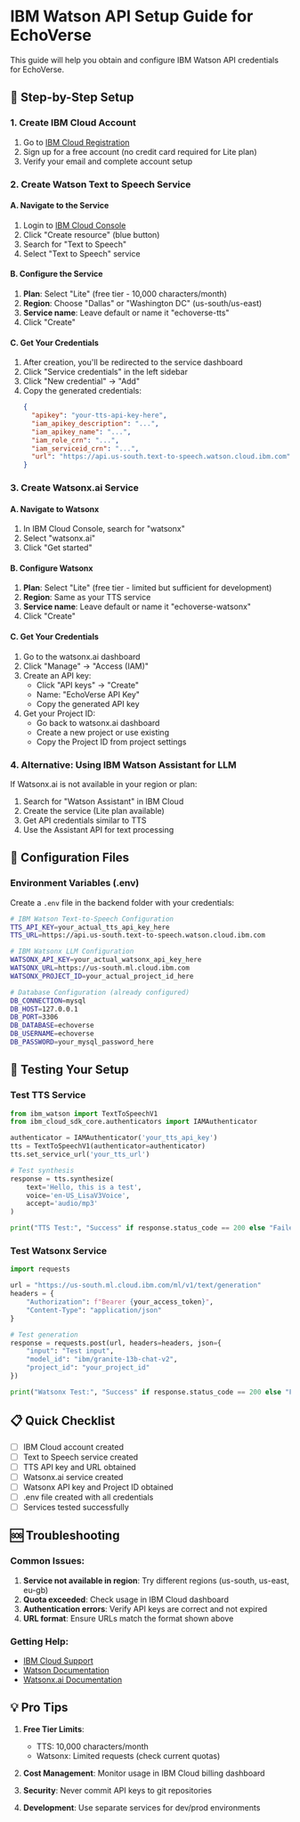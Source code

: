 # IBM Watson API Setup Guide for EchoVerse

This guide will help you obtain and configure IBM Watson API credentials for EchoVerse.

## 🚀 Step-by-Step Setup

### 1. Create IBM Cloud Account
1. Go to [IBM Cloud Registration](https://cloud.ibm.com/registration)
2. Sign up for a free account (no credit card required for Lite plan)
3. Verify your email and complete account setup

### 2. Create Watson Text to Speech Service

#### A. Navigate to the Service
1. Login to [IBM Cloud Console](https://cloud.ibm.com)
2. Click "Create resource" (blue button)
3. Search for "Text to Speech" 
4. Select "Text to Speech" service

#### B. Configure the Service
1. **Plan**: Select "Lite" (free tier - 10,000 characters/month)
2. **Region**: Choose "Dallas" or "Washington DC" (us-south/us-east)
3. **Service name**: Leave default or name it "echoverse-tts"
4. Click "Create"

#### C. Get Your Credentials
1. After creation, you'll be redirected to the service dashboard
2. Click "Service credentials" in the left sidebar
3. Click "New credential" → "Add"
4. Copy the generated credentials:
   ```json
   {
     "apikey": "your-tts-api-key-here",
     "iam_apikey_description": "...",
     "iam_apikey_name": "...",
     "iam_role_crn": "...",
     "iam_serviceid_crn": "...",
     "url": "https://api.us-south.text-to-speech.watson.cloud.ibm.com"
   }
   ```

### 3. Create Watsonx.ai Service

#### A. Navigate to Watsonx
1. In IBM Cloud Console, search for "watsonx"
2. Select "watsonx.ai" 
3. Click "Get started"

#### B. Configure Watsonx
1. **Plan**: Select "Lite" (free tier - limited but sufficient for development)
2. **Region**: Same as your TTS service
3. **Service name**: Leave default or name it "echoverse-watsonx"
4. Click "Create"

#### C. Get Your Credentials
1. Go to the watsonx.ai dashboard
2. Click "Manage" → "Access (IAM)"
3. Create an API key:
   - Click "API keys" → "Create"
   - Name: "EchoVerse API Key"
   - Copy the generated API key
4. Get your Project ID:
   - Go back to watsonx.ai dashboard
   - Create a new project or use existing
   - Copy the Project ID from project settings

### 4. Alternative: Using IBM Watson Assistant for LLM

If Watsonx.ai is not available in your region or plan:

1. Search for "Watson Assistant" in IBM Cloud
2. Create the service (Lite plan available)
3. Get API credentials similar to TTS
4. Use the Assistant API for text processing

## 🔧 Configuration Files

### Environment Variables (.env)
Create a `.env` file in the backend folder with your credentials:

```bash
# IBM Watson Text-to-Speech Configuration  
TTS_API_KEY=your_actual_tts_api_key_here
TTS_URL=https://api.us-south.text-to-speech.watson.cloud.ibm.com

# IBM Watsonx LLM Configuration
WATSONX_API_KEY=your_actual_watsonx_api_key_here
WATSONX_URL=https://us-south.ml.cloud.ibm.com
WATSONX_PROJECT_ID=your_actual_project_id_here

# Database Configuration (already configured)
DB_CONNECTION=mysql
DB_HOST=127.0.0.1
DB_PORT=3306
DB_DATABASE=echoverse
DB_USERNAME=echoverse
DB_PASSWORD=your_mysql_password_here
```

## 🧪 Testing Your Setup

### Test TTS Service
```python
from ibm_watson import TextToSpeechV1
from ibm_cloud_sdk_core.authenticators import IAMAuthenticator

authenticator = IAMAuthenticator('your_tts_api_key')
tts = TextToSpeechV1(authenticator=authenticator)
tts.set_service_url('your_tts_url')

# Test synthesis
response = tts.synthesize(
    text='Hello, this is a test',
    voice='en-US_LisaV3Voice',
    accept='audio/mp3'
)

print("TTS Test:", "Success" if response.status_code == 200 else "Failed")
```

### Test Watsonx Service
```python
import requests

url = "https://us-south.ml.cloud.ibm.com/ml/v1/text/generation"
headers = {
    "Authorization": f"Bearer {your_access_token}",
    "Content-Type": "application/json"
}

# Test generation
response = requests.post(url, headers=headers, json={
    "input": "Test input",
    "model_id": "ibm/granite-13b-chat-v2",
    "project_id": "your_project_id"
})

print("Watsonx Test:", "Success" if response.status_code == 200 else "Failed")
```

## 📋 Quick Checklist

- [ ] IBM Cloud account created
- [ ] Text to Speech service created
- [ ] TTS API key and URL obtained
- [ ] Watsonx.ai service created  
- [ ] Watsonx API key and Project ID obtained
- [ ] .env file created with all credentials
- [ ] Services tested successfully

## 🆘 Troubleshooting

### Common Issues:
1. **Service not available in region**: Try different regions (us-south, us-east, eu-gb)
2. **Quota exceeded**: Check usage in IBM Cloud dashboard
3. **Authentication errors**: Verify API keys are correct and not expired
4. **URL format**: Ensure URLs match the format shown above

### Getting Help:
- [IBM Cloud Support](https://cloud.ibm.com/unifiedsupport/supportcenter)
- [Watson Documentation](https://cloud.ibm.com/docs/text-to-speech)
- [Watsonx.ai Documentation](https://cloud.ibm.com/docs/watsonx)

## 💡 Pro Tips

1. **Free Tier Limits**: 
   - TTS: 10,000 characters/month
   - Watsonx: Limited requests (check current quotas)

2. **Cost Management**: Monitor usage in IBM Cloud billing dashboard

3. **Security**: Never commit API keys to git repositories

4. **Development**: Use separate services for dev/prod environments
